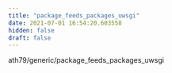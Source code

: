 ```yaml
---
title: "package_feeds_packages_uwsgi"
date: 2021-07-01 16:54:20.603558
hidden: false
draft: false
---
```


ath79/generic/package_feeds_packages_uwsgi

